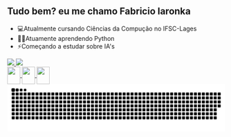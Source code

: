 ## Tudo bem? eu me chamo Fabricio Iaronka
- 💻Atualmente cursando Ciências da Compução no IFSC-Lages
- 🧑‍💻Atuamente aprendendo Python
- ⚡Começando a estudar sobre IA's

<div>
  <a href="https://github.com/FabricioIaronka/FabricioIaronka/tree/main">
  <image height="180cm" src=https://github-readme-stats.vercel.app/api?username=FabricioIaronka&show_icons=true&bg_color=DEG,08002b,0c013d,0f024d,13016b,18008f,2102ba&border_color=fffffff&title_color=ffffff&text_color=ffffff&icon_color=03ffc4&locale=pt-br&ring_color=00ffff>
  <image  height="160cm" src=https://github-readme-stats.vercel.app/api/top-langs/?username=FabricioIaronka&layout=compact&bg_color=DEG,08002b,0c013d,0f024d,13016b,18008f,2102ba&title_color=ffffff&text_color=ffffff&border_color=fffffff>
</div>
<div>
  <img width="30" height="40" align="center" src="https://cdn.jsdelivr.net/gh/devicons/devicon@latest/icons/java/java-original-wordmark.svg"  />
  <img width="30" height="40" align="center" src="https://cdn.jsdelivr.net/gh/devicons/devicon@latest/icons/html5/html5-original.svg"/>
  <img width="30" height="40" align="center" src="https://cdn.jsdelivr.net/gh/devicons/devicon@latest/icons/python/python-original.svg" />
</div>
<picture>
  <source media="(prefers-color-scheme: dark)" srcset="https://raw.githubusercontent.com/FabricioIaronka/FabricioIaronka/output/github-contribution-grid-snake-dark.svg">
  <source media="(prefers-color-scheme: light)" srcset="https://raw.githubusercontent.com/FabricioIaronka/FabricioIaronka/output/github-contribution-grid-snake.svg">
  <img alt="github contribution grid snake animation" src="https://raw.githubusercontent.com/FabricioIaronka/FabricioIaronka/output/github-contribution-grid-snake.svg">
</picture>

